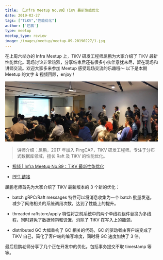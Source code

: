 ```yaml
---
title: 【Infra Meetup No.89】TiKV 最新性能优化
date: 2019-02-27
tags: ["TiKV","性能优化"]
author: ['屈鹏']
type: meetup
meetup_type: review
image: /images/meetup/meetup-89-20190227/1.jpg
---
```


在上周六举办的 Infra Meetup 上，TiKV 研发工程师屈鹏为大家介绍了 TiKV 最新性能优化。现场讨论非常热烈，分享结束后还有很多小伙伴意犹未尽，留在现场和讲师交流。欢迎大家多来参加 Meetup 感受现场交流的乐趣哦～ 以下是本期 Meetup 的文字 & 视频回顾，enjoy！

![屈鹏 | TiKV 研发工程师](media/meetup-89-20190227/1.jpg)

>讲师介绍：屈鹏，2017 年加入 PingCAP，TiKV 研发工程师。专注于分布式数据库领域，擅长 Raft 及 TiKV 的性能优化。

- [视频 | Infra Meetup No.89：TiKV 最新性能优化](https://www.bilibili.com/video/av44925049)

- [PPT 链接](https://eyun.baidu.com/s/3ggdLWmJ)

屈鹏老师首先为大家介绍了 TiKV 最新版本的 3 个新的优化：

- batch gRPC/Raft messages 特性可以将消息收集为一个 batch 批量发送，减少了网络相关的系统调用次数，达到了性能上的提升。

- threaded raftstore/apply 特性将之前系统中的两个单线程组件替换为多线程，同时避免了数据倾斜和饥饿，消除了 TiKV 在写入上的瓶颈。

- distributed GC 大幅重构了 GC 相关的代码，GC 的驱动者由客户端变成了 TiKV 自己，简化了客户端的编写难度，同时将 GC 速度加快了 3 倍。

最后屈鹏老师分享了几个正在开发中的优化，包括事务提交不取 timestamp 等等。

